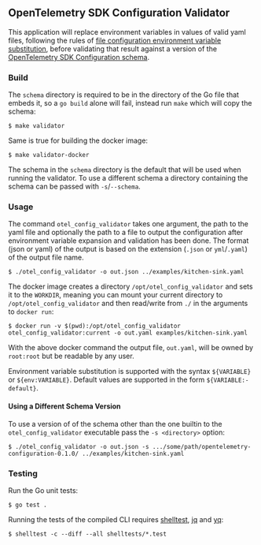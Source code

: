 ## OpenTelemetry SDK Configuration Validator

This application will replace environment variables in values of valid yaml
files, following the rules of [file configuration environment variable
substitution](https://github.com/open-telemetry/opentelemetry-specification/blob/main/specification/configuration/file-configuration.md#environment-variable-substitution),
before validating that result against a version of the [OpenTelemetry SDK
Configuration
schema](https://github.com/open-telemetry/opentelemetry-configuration/).

### Build

The `schema` directory is required to be in the directory of the Go file that
embeds it, so a `go build` alone will fail, instead run `make` which will copy
the schema:

```
$ make validator
```

Same is true for building the docker image:

```
$ make validator-docker
```

The schema in the `schema` directory is the default that will be used when
running the validator. To use a different schema a directory containing the
schema can be passed with `-s`/`--schema`.

### Usage

The command `otel_config_validator` takes one argument, the path to the yaml
file and optionally the path to a file to output the configuration after
environment variable expansion and validation has been done. The format (json or
yaml) of the output is based on the extension (`.json` or `yml`/`.yaml`) of the
output file name.

```
$ ./otel_config_validator -o out.json ../examples/kitchen-sink.yaml
```

The docker image creates a directory `/opt/otel_config_validator` and sets it to
the `WORKDIR`, meaning you can mount your current directory to
`/opt/otel_config_validator` and then read/write from `./` in the arguments to
`docker run`:

```
$ docker run -v $(pwd):/opt/otel_config_validator otel_config_validator:current -o out.yaml examples/kitchen-sink.yaml
```

With the above docker command the output file, `out.yaml`, will be owned by
`root:root` but be readable by any user.

Environment variable substitution is supported with the syntax `${VARIABLE}` or
`${env:VARIABLE}`. Default values are supported in the form
`${VARIABLE:-default}`.

#### Using a Different Schema Version

To use a version of of the schema other than the one builtin to the
`otel_config_validator` executable pass the `-s <directory>` option:

```
$ ./otel_config_validator -o out.json -s .../some/path/opentelemetry-configuration-0.1.0/ ../examples/kitchen-sink.yaml
```

### Testing

Run the Go unit tests:

```
$ go test .
```

Running the tests of the compiled CLI requires
[shelltest](https://github.com/simonmichael/shelltestrunner),
[jq](https://github.com/jqlang/jq/) and [yq](https://github.com/mikefarah/yq):

```
$ shelltest -c --diff --all shelltests/*.test
```

